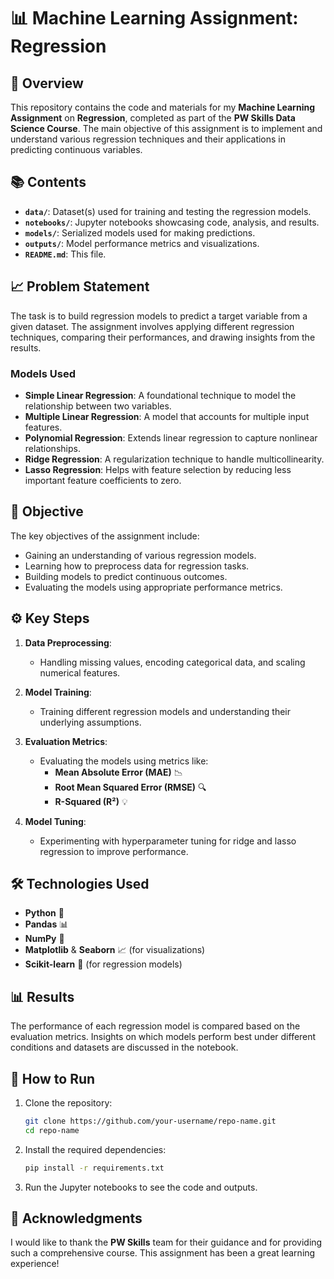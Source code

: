 


# 📊 Machine Learning Assignment: Regression

## 📝 Overview

This repository contains the code and materials for my **Machine Learning Assignment** on **Regression**, completed as part of the **PW Skills Data Science Course**. The main objective of this assignment is to implement and understand various regression techniques and their applications in predicting continuous variables.

## 📚 Contents

- **`data/`**: Dataset(s) used for training and testing the regression models.
- **`notebooks/`**: Jupyter notebooks showcasing code, analysis, and results.
- **`models/`**: Serialized models used for making predictions.
- **`outputs/`**: Model performance metrics and visualizations.
- **`README.md`**: This file.

## 📈 Problem Statement

The task is to build regression models to predict a target variable from a given dataset. The assignment involves applying different regression techniques, comparing their performances, and drawing insights from the results.

### Models Used

- **Simple Linear Regression**: A foundational technique to model the relationship between two variables.
- **Multiple Linear Regression**: A model that accounts for multiple input features.
- **Polynomial Regression**: Extends linear regression to capture nonlinear relationships.
- **Ridge Regression**: A regularization technique to handle multicollinearity.
- **Lasso Regression**: Helps with feature selection by reducing less important feature coefficients to zero.

## 🎯 Objective

The key objectives of the assignment include:

- Gaining an understanding of various regression models.
- Learning how to preprocess data for regression tasks.
- Building models to predict continuous outcomes.
- Evaluating the models using appropriate performance metrics.

## ⚙️ Key Steps

1. **Data Preprocessing**: 
   - Handling missing values, encoding categorical data, and scaling numerical features.
  
2. **Model Training**: 
   - Training different regression models and understanding their underlying assumptions.
  
3. **Evaluation Metrics**:
   - Evaluating the models using metrics like:
     - **Mean Absolute Error (MAE)** 📉
     - **Root Mean Squared Error (RMSE)** 🔍
     - **R-Squared (R²)** 💡

4. **Model Tuning**:
   - Experimenting with hyperparameter tuning for ridge and lasso regression to improve performance.

## 🛠️ Technologies Used

- **Python** 🐍
- **Pandas** 📊
- **NumPy** 🔢
- **Matplotlib** & **Seaborn** 📈 (for visualizations)
- **Scikit-learn** 🤖 (for regression models)

## 📊 Results

The performance of each regression model is compared based on the evaluation metrics. Insights on which models perform best under different conditions and datasets are discussed in the notebook.

## 🔗 How to Run

1. Clone the repository:
   ```bash
   git clone https://github.com/your-username/repo-name.git
   cd repo-name
   ```

2. Install the required dependencies:
   ```bash
   pip install -r requirements.txt
   ```

3. Run the Jupyter notebooks to see the code and outputs.

## 🙌 Acknowledgments

I would like to thank the **PW Skills** team for their guidance and for providing such a comprehensive course. This assignment has been a great learning experience!


